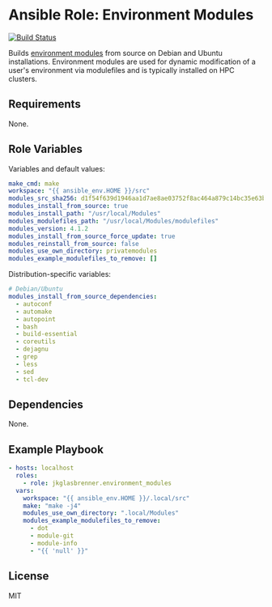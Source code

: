 # Ansible Role: Environment Modules

[![Build Status](https://travis-ci.org/jkglasbrenner/ansible-role-environment-modules.svg?branch=master)](https://travis-ci.org/jkglasbrenner/ansible-role-environment-modules)

Builds [environment modules](http://modules.sourceforge.net/) from source on Debian and Ubuntu installations.
Environment modules are used for dynamic modification of a user's environment via modulefiles and is typically installed on HPC clusters.

## Requirements

None.

## Role Variables

Variables and default values:

```yaml
make_cmd: make
workspace: "{{ ansible_env.HOME }}/src"
modules_src_sha256: d1f54f639d1946aa1d7ae8ae03752f8ac464a879c14bc35e63b6a87b8a0b7522
modules_install_from_source: true
modules_install_path: "/usr/local/Modules"
modules_modulefiles_path: "/usr/local/Modules/modulefiles"
modules_version: 4.1.2
modules_install_from_source_force_update: true
modules_reinstall_from_source: false
modules_use_own_directory: privatemodules
modules_example_modulefiles_to_remove: []
```

Distribution-specific variables:

```yaml
# Debian/Ubuntu
modules_install_from_source_dependencies:
  - autoconf
  - automake
  - autopoint
  - bash
  - build-essential
  - coreutils
  - dejagnu
  - grep
  - less
  - sed
  - tcl-dev
```

## Dependencies

None.

## Example Playbook

```yaml
- hosts: localhost
  roles:
    - role: jkglasbrenner.environment_modules
  vars:
    workspace: "{{ ansible_env.HOME }}/.local/src"
    make: "make -j4"
    modules_use_own_directory: ".local/Modules"
    modules_example_modulefiles_to_remove:
      - dot
      - module-git
      - module-info
      - "{{ 'null' }}"
```


## License

MIT
